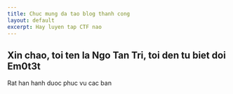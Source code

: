 ```yaml
---
title: Chuc mung da tao blog thanh cong
layout: default
excerpt: Hay luyen tap CTF nao
---
```

## Xin chao, toi ten la Ngo Tan Tri, toi den tu biet doi Em0t3t

Rat han hanh duoc phuc vu cac ban